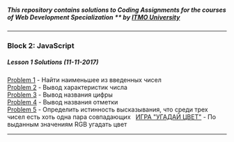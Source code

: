 ##### This repository contains solutions to Coding Assignments for the courses of Web Development Specialization ** by [ITMO University](http://profi.ifmo.ru)

***

### Block 2: JavaScript

##### Lesson 1 Solutions (11-11-2017)
[Problem 1](https://lidiyau.github.io/WebDevITMO/JavaScript_block/Lesson_1_assignments/problem_1.html) - Найти наименьшее из введенных чисел   
[Problem 2](https://lidiyau.github.io/WebDevITMO/JavaScript_block/Lesson_1_assignments/problem_2.html) - Вывод характеристик числа  
[Problem 3](https://lidiyau.github.io/WebDevITMO/JavaScript_block/Lesson_1_assignments/problem_3.html) - Вывод названия цифры  
[Problem 4](https://lidiyau.github.io/WebDevITMO/JavaScript_block/Lesson_1_assignments/Problem_4.html) - Вывод названия отметки  
[Problem 5](https://lidiyau.github.io/WebDevITMO/JavaScript_block/Lesson_1_assignments/problem_5.html) - Определить истинность высказывания, что среди трех чисел есть хоть одна пара совпадающих   
[ИГРА "УГАДАЙ ЦВЕТ"](https://lidiyau.github.io/WebDevITMO/JavaScript_block/Игра/game.html) - По выданным значениям RGB угадать цвет
***
